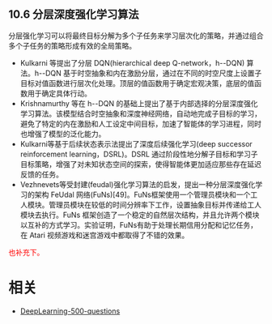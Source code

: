 

## 10.6 分层深度强化学习算法

分层强化学习可以将最终目标分解为多个子任务来学习层次化的策略，并通过组合多个子任务的策略形成有效的全局策略。

- Kulkarni 等提出了分层 DQN(hierarchical deep Q-network，h--DQN) 算法。h--DQN 基于时空抽象和内在激励分层，通过在不同的时空尺度上设置子目标对值函数进行层次化处理。顶层的值函数用于确定宏观决策，底层的值函数用于确定具体行动。
- Krishnamurthy 等在 h--DQN 的基础上提出了基于内部选择的分层深度强化学习算法。该模型结合时空抽象和深度神经网络，自动地完成子目标的学习，避免了特定的内在激励和人工设定中间目标，加速了智能体的学习进程，同时也增强了模型的泛化能力。
- Kulkarni等基于后续状态表示法提出了深度后续强化学习(deep successor reinforcement learning，DSRL)。DSRL 通过阶段性地分解子目标和学习子目标策略，增强了对未知状态空间的探索，使得智能体更加适应那些存在延迟反馈的任务。
- Vezhnevets等受封建(feudal)强化学习算法的启发，提出一种分层深度强化学习的架构 FeUdal 网络(FuNs)[49]。FuNs框架使用一个管理员模块和一个工人模块。管理员模块在较低的时间分辨率下工作，设置抽象目标并传递给工人模块去执行。FuNs 框架创造了一个稳定的自然层次结构，并且允许两个模块以互补的方式学习。实验证明，FuNs有助于处理长期信用分配和记忆任务，在 Atari 视频游戏和迷宫游戏中都取得了不错的效果。

<span style="color:red;">也补充下。</span>





# 相关

- [DeepLearning-500-questions](https://github.com/scutan90/DeepLearning-500-questions)
